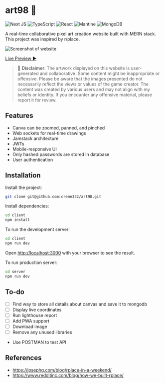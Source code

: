 # art98 🎨
![Next JS](https://img.shields.io/badge/Next-black?style=for-the-badge&logo=next.js&logoColor=white)
![TypeScript](https://img.shields.io/badge/typescript-%23007ACC.svg?style=for-the-badge&logo=typescript&logoColor=white)
![React](https://img.shields.io/badge/react-%2320232a.svg?style=for-the-badge&logo=react&logoColor=%2361DAFB)
![Mantine](https://img.shields.io/badge/Mantine-16B7FB?style=for-the-badge&logo=mantine&logoColor=black)
![MongoDB](https://img.shields.io/badge/MongoDB-%234ea94b.svg?style=for-the-badge&logo=mongodb&logoColor=white)

A real-time collaborative pixel art creation website built with MERN stack. This project was inspired by r/place.

![Screenshot of website](image.png)

[Live Preview ▶]()

> 🔴 **Disclaimer**: The artwork displayed on this website is user-generated and collaborative. Some content might be inappropriate or offensive. Please be aware that the images presented do not necessarily reflect the views or values of the game creator. The content was created by various users and may not align with my beliefs or identity. If you encounter any offensive material, please report it for review.

## Features
- Canva can be zoomed, panned, and pinched
- Web sockets for real-time drawings
- Jamstack architecture
- JWTs
- Mobile-responsive UI
- Only hashed passwords are stored in database
- User authentication

## Installation
Install the project:
```bash
git clone git@github.com:creme332/art98.git
```

Install dependencies:
```bash
cd client
npm install
```

To run the development server:

```bash
cd client
npm run dev
```

Open [http://localhost:3000](http://localhost:3000) with your browser to see the result.

To run production server:

```bash
cd server
npm run dev
```

## To-do
- [ ] Find way to store all details about canvas and save it to mongodb
- [ ] Display live coordinates
- [ ] Run lighthouse report
- [ ] Add PWA support
- [ ] Download image
- [ ] Remove any unused libraries
- Use POSTMAN to test API

## References
- https://josephg.com/blog/rplace-in-a-weekend/
- https://www.redditinc.com/blog/how-we-built-rplace/

